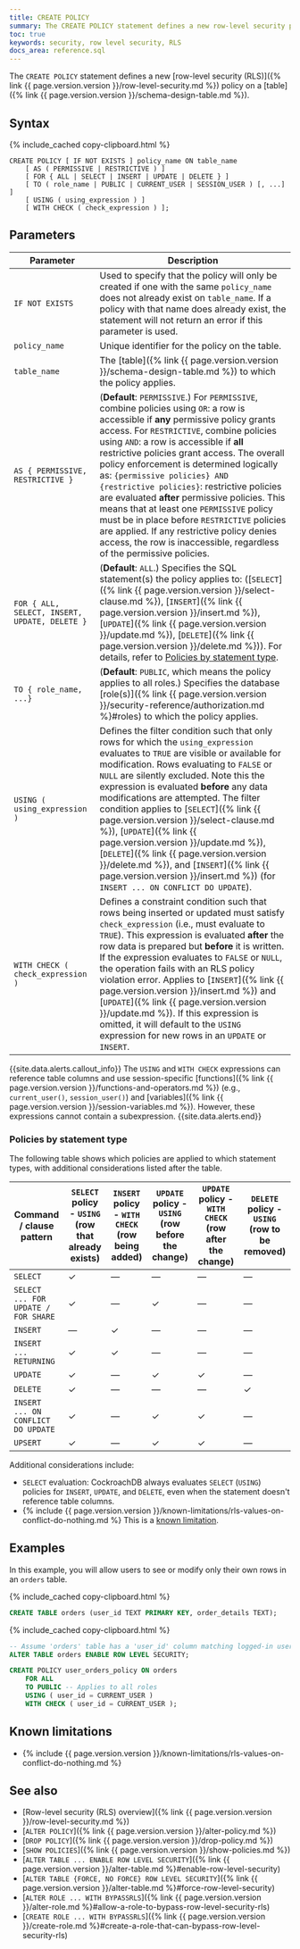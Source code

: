 ```yaml
---
title: CREATE POLICY
summary: The CREATE POLICY statement defines a new row-level security policy on a table.
toc: true
keywords: security, row level security, RLS
docs_area: reference.sql
---
```


The `CREATE POLICY` statement defines a new [row-level security (RLS)]({% link {{ page.version.version }}/row-level-security.md %}) policy on a [table]({% link {{ page.version.version }}/schema-design-table.md %}).

## Syntax

<!--

NB. This was waiting on a fix to DOC-12125 when this doc was being
written. Now there is additional followup work (tracked in DOC-13653)
to update the parameters and potentially the diagram.

<div>
{% remote_include https://raw.githubusercontent.com/cockroachdb/generated-diagrams/{{ page.release_info.crdb_branch_name }}/grammar_svg/create_policy.html %}
</div>

-->

{% include_cached copy-clipboard.html %}
~~~
CREATE POLICY [ IF NOT EXISTS ] policy_name ON table_name
    [ AS ( PERMISSIVE | RESTRICTIVE ) ]
    [ FOR { ALL | SELECT | INSERT | UPDATE | DELETE } ]
    [ TO ( role_name | PUBLIC | CURRENT_USER | SESSION_USER ) [, ...] ]
    [ USING ( using_expression ) ]
    [ WITH CHECK ( check_expression ) ];
~~~

## Parameters

Parameter | Description
----------|------------
`IF NOT EXISTS` | Used to specify that the policy will only be created if one with the same `policy_name` does not already exist on `table_name`. If a policy with that name does already exist, the statement will not return an error if this parameter is used.
`policy_name` | Unique identifier for the policy on the table.
`table_name` | The [table]({% link {{ page.version.version }}/schema-design-table.md %}) to which the policy applies.
`AS { PERMISSIVE, RESTRICTIVE }` | (**Default**: `PERMISSIVE`.) For `PERMISSIVE`, combine policies using `OR`: a row is accessible if **any** permissive policy grants access. For `RESTRICTIVE`, combine policies using `AND`: a row is accessible if **all** restrictive policies grant access. The overall policy enforcement is determined logically as: `{permissive policies} AND {restrictive policies}`: restrictive policies are evaluated **after** permissive policies. This means that at least one `PERMISSIVE` policy must be in place before `RESTRICTIVE` policies are applied. If any restrictive policy denies access, the row is inaccessible, regardless of the permissive policies.
`FOR { ALL, SELECT, INSERT, UPDATE, DELETE } ` | (**Default**: `ALL`.) Specifies the SQL statement(s) the policy applies to: ([`SELECT`]({% link {{ page.version.version }}/select-clause.md %}), [`INSERT`]({% link {{ page.version.version }}/insert.md %}), [`UPDATE`]({% link {{ page.version.version }}/update.md %}), [`DELETE`]({% link {{ page.version.version }}/delete.md %})). For details, refer to [Policies by statement type](#policies-by-statement-type).
`TO { role_name, ...}`  | (**Default**: `PUBLIC`, which means the policy applies to all roles.) Specifies the database [role(s)]({% link {{ page.version.version }}/security-reference/authorization.md %}#roles) to which the policy applies.
`USING ( using_expression )` | Defines the filter condition such that only rows for which the `using_expression` evaluates to `TRUE` are visible or available for modification. Rows evaluating to `FALSE` or `NULL` are silently excluded. Note this the expression is evaluated **before** any data modifications are attempted. The filter condition applies to [`SELECT`]({% link {{ page.version.version }}/select-clause.md %}), [`UPDATE`]({% link {{ page.version.version }}/update.md %}), [`DELETE`]({% link {{ page.version.version }}/delete.md %}), and [`INSERT`]({% link {{ page.version.version }}/insert.md %}) (for `INSERT ... ON CONFLICT DO UPDATE`).
`WITH CHECK ( check_expression )` | Defines a constraint condition such that rows being inserted or updated must satisfy `check_expression` (i.e., must evaluate to `TRUE`). This expression is evaluated **after** the row data is prepared but **before** it is written. If the expression evaluates to `FALSE` or `NULL`, the operation fails with an RLS policy violation error. Applies to [`INSERT`]({% link {{ page.version.version }}/insert.md %}) and [`UPDATE`]({% link {{ page.version.version }}/update.md %}). If this expression is omitted, it will default to the `USING` expression for new rows in an `UPDATE` or `INSERT`.

{{site.data.alerts.callout_info}}
The `USING` and `WITH CHECK` expressions can reference table columns and use session-specific [functions]({% link {{ page.version.version }}/functions-and-operators.md %}) (e.g., `current_user()`, `session_user()`) and [variables]({% link {{ page.version.version }}/session-variables.md %}). However, these expressions cannot contain a subexpression.
{{site.data.alerts.end}}

### Policies by statement type

The following table shows which policies are applied to which statement types, with additional considerations listed after the table.

| Command / clause pattern            | `SELECT` policy - `USING` (row that already exists) | `INSERT` policy - `WITH CHECK` (row being added) | `UPDATE` policy - `USING` (row before the change) | `UPDATE` policy - `WITH CHECK` (row after the change) | `DELETE` policy - `USING` (row to be removed) |
|-------------------------------------|-----------------------------------------------------|--------------------------------------------------|---------------------------------------------------|-------------------------------------------------------|-----------------------------------------------|
| `SELECT`                            | ✓                                                   | —                                                | —                                                 | —                                                     | —                                             |
| `SELECT ... FOR UPDATE / FOR SHARE` | ✓                                                   | —                                                | ✓                                                 | —                                                     | —                                             |
| `INSERT`                            | —                                                   | ✓                                                | —                                                 | —                                                     | —                                             |
| `INSERT ... RETURNING`              | ✓                                                   | ✓                                                | —                                                 | —                                                     | —                                             |
| `UPDATE`                            | ✓                                                   | —                                                | ✓                                                 | ✓                                                     | —                                             |
| `DELETE`                            | ✓                                                   | —                                                | —                                                 | —                                                     | ✓                                             |
| `INSERT ... ON CONFLICT DO UPDATE`  | ✓                                                   | —                                                | ✓                                                 | ✓                                                     | —                                             |
| `UPSERT`                            | ✓                                                   | —                                                | ✓                                                 | ✓                                                     | —                                             |

Additional considerations include:

- `SELECT` evaluation: CockroachDB always evaluates `SELECT` (`USING`) policies for `INSERT`, `UPDATE`, and `DELETE`, even when the statement doesn't reference table columns.
- {% include {{ page.version.version }}/known-limitations/rls-values-on-conflict-do-nothing.md %} This is a [known limitation](#known-limitations).

## Examples

In this example, you will allow users to see or modify only their own rows in an `orders` table.

{% include_cached copy-clipboard.html %}
~~~ sql
CREATE TABLE orders (user_id TEXT PRIMARY KEY, order_details TEXT);
~~~

{% include_cached copy-clipboard.html %}
~~~ sql
-- Assume 'orders' table has a 'user_id' column matching logged-in user names.
ALTER TABLE orders ENABLE ROW LEVEL SECURITY;

CREATE POLICY user_orders_policy ON orders
    FOR ALL
    TO PUBLIC -- Applies to all roles
    USING ( user_id = CURRENT_USER )
    WITH CHECK ( user_id = CURRENT_USER );
~~~

## Known limitations

- {% include {{ page.version.version }}/known-limitations/rls-values-on-conflict-do-nothing.md %}

## See also

- [Row-level security (RLS) overview]({% link {{ page.version.version }}/row-level-security.md %})
- [`ALTER POLICY`]({% link {{ page.version.version }}/alter-policy.md %})
- [`DROP POLICY`]({% link {{ page.version.version }}/drop-policy.md %})
- [`SHOW POLICIES`]({% link {{ page.version.version }}/show-policies.md %})
- [`ALTER TABLE ... ENABLE ROW LEVEL SECURITY`]({% link {{ page.version.version }}/alter-table.md %}#enable-row-level-security)
- [`ALTER TABLE {FORCE, NO FORCE} ROW LEVEL SECURITY`]({% link {{ page.version.version }}/alter-table.md %}#force-row-level-security)
- [`ALTER ROLE ... WITH BYPASSRLS`]({% link {{ page.version.version }}/alter-role.md %}#allow-a-role-to-bypass-row-level-security-rls)
- [`CREATE ROLE ... WITH BYPASSRLS`]({% link {{ page.version.version }}/create-role.md %}#create-a-role-that-can-bypass-row-level-security-rls)
